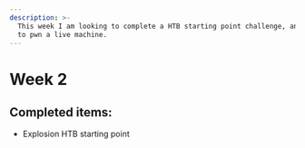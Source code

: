 ```yaml
---
description: >-
  This week I am looking to complete a HTB starting point challenge, and attempt
  to pwn a live machine.
---
```


# Week 2



## Completed items:

* Explosion HTB starting point

